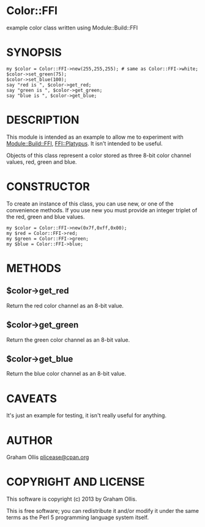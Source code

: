 # Color::FFI

example color class written using Module::Build::FFI

# SYNOPSIS

    my $color = Color::FFI->new(255,255,255); # same as Color::FFI->white;
    $color->set_green(75);
    $color->set_blue(100);
    say "red is ", $color->get_red;
    say "green is ", $color->get_green;
    say "blue is ", $color->get_blue;

# DESCRIPTION

This module is intended as an example to allow me to experiment with 
[Module::Build::FFI](https://metacpan.org/pod/Module::Build::FFI), [FFI::Platypus](https://metacpan.org/pod/FFI::Platypus).  It isn't intended to be 
useful.

Objects of this class represent a color stored as three 8-bit color 
channel values, red, green and blue.

# CONSTRUCTOR

To create an instance of this class, you can use new, or one of the 
convenience methods.  If you use new you must provide an integer triplet 
of the red, green and blue values.

    my $color = Color::FFI->new(0x7f,0xff,0x00);
    my $red = Color::FFI->red;
    my $green = Color::FFI->green;
    my $blue = Color::FFI->blue;

# METHODS

## $color->get\_red

Return the red color channel as an 8-bit value.

## $color->get\_green

Return the green color channel as an 8-bit value.

## $color->get\_blue

Return the blue color channel as an 8-bit value.

# CAVEATS

It's just an example for testing, it isn't really useful for
anything.

# AUTHOR

Graham Ollis <plicease@cpan.org>

# COPYRIGHT AND LICENSE

This software is copyright (c) 2013 by Graham Ollis.

This is free software; you can redistribute it and/or modify it under
the same terms as the Perl 5 programming language system itself.
